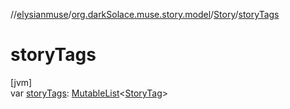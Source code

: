 //[elysianmuse](../../../index.md)/[org.darkSolace.muse.story.model](../index.md)/[Story](index.md)/[storyTags](story-tags.md)

# storyTags

[jvm]\
var [storyTags](story-tags.md): [MutableList](https://kotlinlang.org/api/latest/jvm/stdlib/kotlin.collections/-mutable-list/index.html)&lt;[StoryTag](../-story-tag/index.md)&gt;
